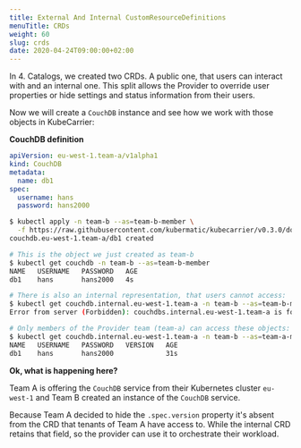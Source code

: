 ```yaml
---
title: External And Internal CustomResourceDefinitions
menuTitle: CRDs
weight: 60
slug: crds
date: 2020-04-24T09:00:00+02:00
---
```


In 4. Catalogs, we created two CRDs. A public one, that users can interact with and an internal one.
This split allows the Provider to override user properties or hide settings and status information from their users.

Now we will create a `CouchDB` instance and see how we work with those objects in KubeCarrier:

**CouchDB definition**

```yaml
apiVersion: eu-west-1.team-a/v1alpha1
kind: CouchDB
metadata:
  name: db1
spec:
  username: hans
  password: hans2000
```
</details>

```bash
$ kubectl apply -n team-b --as=team-b-member \
  -f https://raw.githubusercontent.com/kubermatic/kubecarrier/v0.3.0/docs/manifests/couchdb.eu-west-1.yaml
couchdb.eu-west-1.team-a/db1 created

# This is the object we just created as team-b
$ kubectl get couchdb -n team-b --as=team-b-member
NAME   USERNAME   PASSWORD   AGE
db1    hans       hans2000   4s

# There is also an internal representation, that users cannot access:
$ kubectl get couchdb.internal.eu-west-1.team-a -n team-b --as=team-b-member
Error from server (Forbidden): couchdbs.internal.eu-west-1.team-a is forbidden: User "team-b-member" cannot list resource "couchdbs" in API group "internal.eu-west-1.team-a" in the namespace "team-b"

# Only members of the Provider team (team-a) can access these objects:
$ kubectl get couchdb.internal.eu-west-1.team-a -n team-b --as=team-a-member
NAME   USERNAME   PASSWORD   VERSION   AGE
db1    hans       hans2000             31s
```

**Ok, what is happening here?**

Team A is offering the `CouchDB` service from their Kubernetes cluster `eu-west-1` and Team B created an instance of the `CouchDB` service.

Because Team A decided to hide the `.spec.version` property it's absent from the CRD that tenants of Team A have access to. While the internal CRD retains that field, so the provider can use it to orchestrate their workload.
